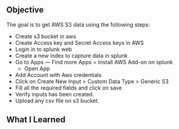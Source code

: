 ## Objective

The goal is to get AWS S3 data using the following steps:

- Create s3 bucket in aws
- Create Access key and Secret Access keys in AWS
- Login in to splunk web
- Create a new index to capture data in splunk
- Go to Apps — Find more Apps = Install AWS Add-on on splunk
  - Open App
- Add Account with Aws credentials
- Click on Create New Input > Custom Data Type > Generic S3
- Fill all the required fields and click on save
- Verify inputs has been created.
- Upload any csv file on s3 bucket.

## What I Learned
